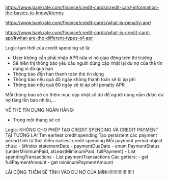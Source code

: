 https://www.bankrate.com/finance/credit-cards/credit-card-information-the-basics-to-know/#terms

https://www.bankrate.com/finance/credit-cards/what-is-penalty-apr/

https://www.bankrate.com/finance/credit-cards/what-is-credit-card-apr/#what-are-the-different-types-of-apr

Logic tạm thời của credit spending sẽ là:
- User không cần phải nhập APR nữa vì nó giao động trên thị trường
- Sẽ hiển thị thông báo yêu cầu người dùng cập nhật lại dư nợ của thẻ tín dụng vì đã quá hạn
- Thông báo đến hạn thanh toán thẻ tín dụng
- Thông báo nếu quá 45 ngày không thanh toán sẽ bị áp phí
- Thông báo nếu quá 60 ngày sẽ bị áp phí penalty APR

Mỗi thông báo sẽ có thêm mục cập nhật số dư để người dùng nắm được dư nợ tăng lên bao nhiêu,...

VỀ THẺ TÍN DỤNG NGÂN HÀNG:
- Trong một tháng sẽ có 

Logic:
KHÔNG CHO PHÉP TẠO CREDIT SPENDING VÀ CREDIT PAYMENT TẠI TƯƠNG LAI
Tìm earliest credit spending
Tạo persistent các payment period tính từ thời điểm earliest credit spending
Mỗi payment period object chứa:
    - @Index statementDate
    - paymentDueDate
    - enum PaymentStatus {underMinimumPaid, atLeastMinimumPaid, fullPayment}
    - List spendingTransactions
    - List paymentTransactions
Các getters:
    - get fullPaymentAmount
    - get minimumPaymentAmount

LÃI CỘNG THÊM SẼ TÍNH VÀO DƯ NỢ CỦA MÌNH!!!!!!!!!!!!!!!!!!!
